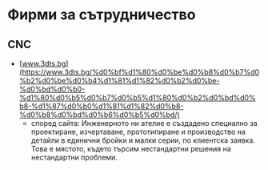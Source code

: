 # Фирми за сътрудничество
## CNC
- [www.3dts.bg](https://www.3dts.bg/%d0%bf%d1%80%d0%be%d0%b8%d0%b7%d0%b2%d0%be%d0%b4%d1%81%d1%82%d0%b2%d0%be-%d0%bd%d0%b0-%d1%80%d0%b5%d0%b7%d0%b5%d1%80%d0%b2%d0%bd%d0%b8-%d1%87%d0%b0%d1%81%d1%82%d0%b8-%d0%b8%d0%bd%d0%b6%d0%b5%d0%bd/)
	+ според сайта: Инженерното ни ателие е създадено специално за проектиране, изчертаване, прототипиране и производство на детайли в единични бройки и малки серии, по клиентска заявка. Това е мястото, където търсим нестандартни решения на нестандартни проблеми.